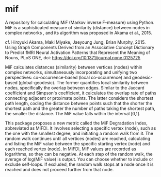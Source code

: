 # mif
A repository for calculating MiF (Markov inverse F-measure) using Python. MiF is a sophisticated measure of similarity (distance) between nodes in complex networks , and its algorithm was proposed in Akama et al., 2015.

cf. Hiroyuki Akama, Maki Miyake, Jaeyoung Jung, Brian Murphy, 2015. Using Graph Components Derived from an Associative Concept Dictionary to Predict fMRI Neural Activation Patterns that Represent the Meaning of Nouns, PLoS ONE, doi: https://doi.org/10.1371/journal.pone.0125725

MiF calculates distances (similarity) between vertices (nodes) within complex networks, simultaneously incorporating and unifying two perspectives: co-occurrence-based (local co-occurrence) and geodesic-based (global-geodesic). The former quantifies local similarity between nodes, specifically the overlap between edges. Similar to the Jaccard coefficient and Simpson's coefficient, it calculates the overlap rate of paths connecting adjacent or proximate points. The latter considers the shortest path length, coding the distance between points such that the shorter the shortest path and the greater the number of paths taking the shortest path, the smaller the distance. The MiF value falls within the interval [0,1].

This package proposes a new metric called the MiF Degradation Index, abbreviated as MiFDI. It involves selecting a specific vertex (node), such as the one with the smallest degree, and initiating a random walk from it. The random walk continues until all vertices (nodes) are reached, calculating and listing the MiF value between the specific starting vertex (node) and each reached vertex (node). In MiFDI, MiF values are recorded as logarithms, so they can be negative. At each step of the random walk, the average of log(MiF value) is output. You can choose whether to include or exclude self-loops. If excluded, the random walk stops at a node once it is reached and does not proceed further from that node.

